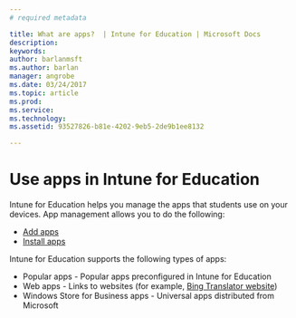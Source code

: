 ```yaml
---
# required metadata

title: What are apps?  | Intune for Education | Microsoft Docs
description:
keywords:
author: barlanmsft
ms.author: barlan
manager: angrobe
ms.date: 03/24/2017
ms.topic: article
ms.prod:
ms.service:
ms.technology:
ms.assetid: 93527826-b81e-4202-9eb5-2de9b1ee8132

---
```


# Use apps in Intune for Education

Intune for Education helps you manage the apps that students use on your devices. App management allows you to do the following:
- [Add apps](add-apps.md)
- [Install apps](install-apps.md)
<!-- - Remove apps -->

Intune for Education supports the following types of apps:
- Popular apps - Popular apps preconfigured in Intune for Education
- Web apps - Links to websites (for example, [Bing Translator website](https://www.bing.com/translator/))
- Windows Store for Business apps - Universal apps distributed from Microsoft
<!-- - Win32 applications (example) -->



<!-- >[&larr; **Add apps**](.\add-apps.md)   [**Manage Intune licenses** &rarr;](.\start-with-a-paid-subscription-to-microsoft-intune-step-4.md)  -->
